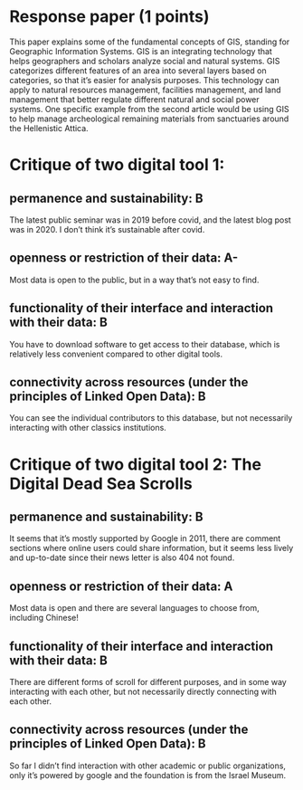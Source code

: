 # Response paper (1 points)
This paper explains some of the fundamental concepts of GIS, standing for Geographic Information Systems. GIS is an integrating technology that helps geographers and scholars analyze social and natural systems. GIS categorizes different features of an area into several layers based on categories, so that it’s easier for analysis purposes. This technology can apply to natural resources management, facilities management, and land management that better regulate different natural and social power systems. One specific example from the second article would be using GIS to help manage archeological remaining materials from sanctuaries around the Hellenistic Attica. 


# Critique of two digital tool 1: 
## permanence and sustainability: B
The latest public seminar was in 2019 before covid, and the latest blog post was in 2020. I don’t think it’s sustainable after covid. 
## openness or restriction of their data: A-
Most data is open to the public, but in a way that’s not easy to find. 
## functionality of their interface and interaction with their data: B
You have to download software to get access to their database, which is relatively less convenient compared to other digital tools. 
## connectivity across resources (under the principles of Linked Open Data): B
You can see the individual contributors to this database, but not necessarily interacting with other classics institutions. 


# Critique of two digital tool 2: The Digital Dead Sea Scrolls
## permanence and sustainability: B
It seems that it’s mostly supported by Google in 2011, there are comment sections where online users could share information, but it seems less lively and up-to-date since their news letter is also 404 not found. 
## openness or restriction of their data: A 
Most data is open and there are several languages to choose from, including Chinese!
## functionality of their interface and interaction with their data: B
There are different forms of scroll for different purposes, and in some way interacting with each other, but not necessarily directly connecting with each other. 
## connectivity across resources (under the principles of Linked Open Data): B
So far I didn’t find interaction with other academic or public organizations, only it’s powered by google and the foundation is from the Israel Museum.  

